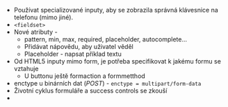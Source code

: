 - Používat specializované inputy, aby se zobrazila správná klávesnice na telefonu (mimo jiné).
- `<fieldset>`
- Nové atributy - 
	- pattern, min, max, required, placeholder, autocomplete...
	- Přidávat nápovědu, aby uživatel věděl
	- Placeholder - napsat příklad textu
- Od HTML5 inputy mimo form, je potřeba specifikovat k jakému formu se vztahuje
	- U buttonu ještě formaction a formmetthod
- enctype u binárních dat (*POST*) - `enctype = multipart/form-data`
- Životní cyklus formuláře a success controls se zkouší
- 